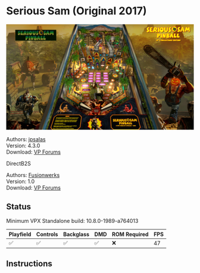 # Serious Sam (Original 2017)

![Table Preview](../../images/vpx-serious-sam-preview.jpg)

Authors: [jpsalas](https://www.vpforums.org/index.php?showuser=277)  
Version: 4.3.0  
Download: [VP Forums](https://www.vpforums.org/index.php?app=downloads&showfile=13094)

DirectB2S

Authors: [Fusionwerks](https://www.vpforums.org/index.php?showuser=120505)  
Version: 1.0  
Download: [VP Forums](https://www.vpforums.org/index.php?app=downloads&showfile=13913)

## Status 

Minimum VPX Standalone build: 10.8.0-1989-a764013

| Playfield | Controls | Backglass | DMD | ROM Required | FPS | 
|-----------|----------|-----------|-----|--------------|-----|
| :white_check_mark: | :white_check_mark: | :white_check_mark: | :white_check_mark: | :x: | 47 |

## Instructions

